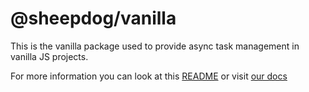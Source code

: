 # @sheepdog/vanilla

This is the vanilla package used to provide async task management in vanilla JS projects.

For more information you can look at this [README](https://github.com/mainmatter/sheepdog/README.md) or visit [our docs](https://sheepdog.run)
